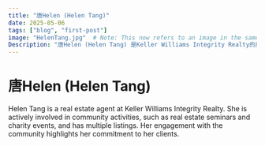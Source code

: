 ```yaml
---
title: "唐Helen (Helen Tang)"
date: 2025-05-06
tags: ["blog", "first-post"]
image: "HelenTang.jpg"  # Note: This now refers to an image in the same directory
Description: "唐Helen (Helen Tang) 是Keller Williams Integrity Realty的房产经纪人。她积极参与社区活动，如房地产研讨会和慈善活动，并拥有多个上市物业。她的社区参与度突出了她对客户的承诺。"
---
```


# 唐Helen (Helen Tang)

Helen Tang is a real estate agent at Keller Williams Integrity Realty. She is actively involved in community activities, such as real estate seminars and charity events, and has multiple listings. Her engagement with the community highlights her commitment to her clients.